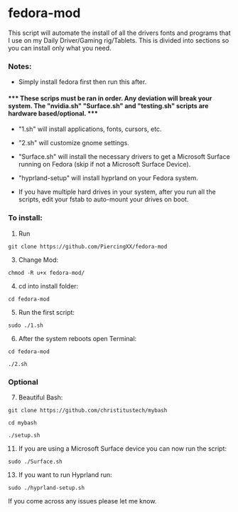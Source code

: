 # fedora-mod
This script will automate the install of all the drivers fonts and programs that I use on my Daily Driver/Gaming rig/Tablets.
This is divided into sections so you can install only what you need.


### Notes:
- Simply install fedora first then run this after.

#### *** These scrips must be ran in order. Any deviation will break your system. The "nvidia.sh" "Surface.sh" and "testing.sh" scripts are hardware based/optional. ***
  
- "1.sh" will install applications, fonts, cursors, etc.

- "2.sh" will customize gnome settings.

- "Surface.sh" will install the necessary drivers to get a Microsoft Surface running on Fedora (skip if not a Microsoft Surface Device).

- "hyprland-setup" will install hyprland on your Fedora system.
  
- If you have multiple hard drives in your system, after you run all the scripts, edit your fstab to auto-mount your drives on boot.


 
### To install:

1. Run

``` git clone https://github.com/PiercingXX/fedora-mod ```


3. Change Mod:

``` chmod -R u+x fedora-mod/ ```


4. cd into install folder:

``` cd fedora-mod ```


5. Run the first script:

``` sudo ./1.sh ```


6. After the system reboots open Terminal:

``` cd fedora-mod ```

``` ./2.sh ```


### **Optional** 


7. Beautiful Bash:

``` git clone https://github.com/christitustech/mybash ```

``` cd mybash ```

``` ./setup.sh ```


11. If you are using a Microsoft Surface device you can now run the script:

``` sudo ./Surface.sh ```


13. If you want to run Hyprland run:

``` sudo ./hyprland-setup.sh ```

If you come across any issues please let me know.



